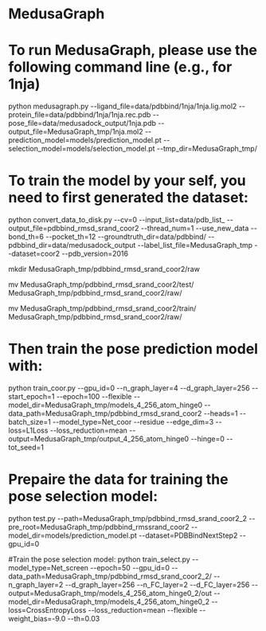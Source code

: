 # MedusaGraph

# To run MedusaGraph, please use the following command line (e.g., for 1nja)
python medusagraph.py --ligand_file=data/pdbbind/1nja/1nja.lig.mol2 --protein_file=data/pdbbind/1nja/1nja.rec.pdb --pose_file=data/medusadock_output/1nja.pdb --output_file=MedusaGraph_tmp/1nja.mol2 --prediction_model=models/prediction_model.pt --selection_model=models/selection_model.pt --tmp_dir=MedusaGraph_tmp/

# To train the model by your self, you need to first generated the dataset:
python convert_data_to_disk.py --cv=0 --input_list=data/pdb_list_ --output_file=pdbbind_rmsd_srand_coor2 --thread_num=1 --use_new_data --bond_th=6 --pocket_th=12 --groundtruth_dir=data/pdbbind/ --pdbbind_dir=data/medusadock_output --label_list_file=MedusaGraph_tmp --dataset=coor2 --pdb_version=2016

mkdir MedusaGraph_tmp/pdbbind_rmsd_srand_coor2/raw

mv MedusaGraph_tmp/pdbbind_rmsd_srand_coor2/test/ MedusaGraph_tmp/pdbbind_rmsd_srand_coor2/raw/

mv MedusaGraph_tmp/pdbbind_rmsd_srand_coor2/train/ MedusaGraph_tmp/pdbbind_rmsd_srand_coor2/raw/

# Then train the pose prediction model with:
python train_coor.py --gpu_id=0 --n_graph_layer=4 --d_graph_layer=256 --start_epoch=1 --epoch=100 --flexible --model_dir=MedusaGraph_tmp/models_4_256_atom_hinge0 --data_path=MedusaGraph_tmp/pdbbind_rmsd_srand_coor2 --heads=1 --batch_size=1 --model_type=Net_coor --residue --edge_dim=3 --loss=L1Loss --loss_reduction=mean --output=MedusaGraph_tmp/output_4_256_atom_hinge0 --hinge=0 --tot_seed=1

# Prepaire the data for training the pose selection model:
python test.py --path=MedusaGraph_tmp/pdbbind_rmsd_srand_coor2_2 --pre_root=MedusaGraph_tmp/pdbbind_rmssrand_coor2 --model_dir=models/prediction_model.pt --dataset=PDBBindNextStep2 --gpu_id=0

#Train the pose selection model:
python train_select.py --model_type=Net_screen --epoch=50 --gpu_id=0 --data_path=MedusaGraph_tmp/pdbbind_rmsd_srand_coor2_2/ --n_graph_layer=2 --d_graph_layer=256 --n_FC_layer=2 --d_FC_layer=256 --output=MedusaGraph_tmp/models_4_256_atom_hinge0_2/out --model_dir=MedusaGraph_tmp/models_4_256_atom_hinge0_2 --loss=CrossEntropyLoss --loss_reduction=mean --flexible --weight_bias=-9.0 --th=0.03
